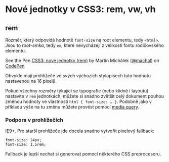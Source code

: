 Nové jednotky v CSS3: rem, vw, vh
============
    


rem
---
  
Rozměr, který odpovídá hodnotě `font-size` na root elementu, tedy `<html>`. Jsou to *root-emka*, tedy `em`, které nevycházejí z velikosti fontu rodičovského elementu.
  
<p data-height="206" data-theme-id="502" data-slug-hash="mnbaA" data-user="machal" data-default-tab="result" class='codepen'>See the Pen <a href='http://codepen.io/machal/pen/mnbaA'>CSS3: nové jednotky (rem)</a> by Martin Michálek (<a href='http://codepen.io/machal'>@machal</a>) on <a href='http://codepen.io'>CodePen</a></p>
<script async src="http://codepen.io/assets/embed/ei.js"></script>

Obvykle mají prohlížeče ve svých výchozích stylopisech tuto hodnotu nastavenou na 16 pixelů. 

Pokud všechny rozměry týkající se typografie (nebo klidně i layoutu) nastavíte v `rem` jednotkách, můžete si snadno zvětšit celý dokument pouhou změnou hodnoty ve vlastnosti `html { font-size: … }`. Podobně jako v příkladu výše na tu změnu můžete provést pomocí [media query](css3-media-queries.md).
  
### Podpora v prohlížečích

[IE9+](http://caniuse.com/rem). Pro starší prohlížeče jde docela snadno vytvořit pixelový fallback:

	font-size: 24px;
	font-size: 1.5rem;

Fallback je lepší nechat si generovat pomocí některého CSS preprocesoru.

